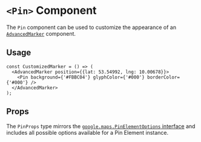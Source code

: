 # `<Pin>` Component

The `Pin` component can be used to customize the appearance of an
[`AdvancedMarker`](./advanced-marker.md) component.

## Usage

```tsx
const CustomizedMarker = () => (
  <AdvancedMarker position={{lat: 53.54992, lng: 10.00678}}>
    <Pin background={'#FBBC04'} glyphColor={'#000'} borderColor={'#000'} />
  </AdvancedMarker>
);
```

## Props

The `PinProps` type mirrors the [`google.maps.PinElementOptions` interface][gmp-pin-element-options]
and includes all possible options available for a Pin Element instance.

[gmp-pin-element]: https://developers.google.com/maps/documentation/javascript/reference/advanced-markers#PinElement
[gmp-pin-element-options]: https://developers.google.com/maps/documentation/javascript/reference/advanced-markers#PinElementOptions
